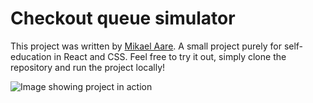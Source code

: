 # Checkout queue simulator

This project was written by [Mikael Aare](https://www.linkedin.com/in/mikaelaare/). A small project purely for self-education in React and CSS. Feel free to try it out, simply clone the repository and run the project locally!

![Image showing project in action](/checkout-queue/public/Checkout%20queue%20in%20action.png?raw=true "Image showing project in action")
